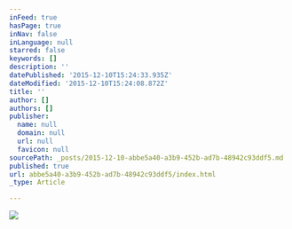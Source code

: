 ```yaml
---
inFeed: true
hasPage: true
inNav: false
inLanguage: null
starred: false
keywords: []
description: ''
datePublished: '2015-12-10T15:24:33.935Z'
dateModified: '2015-12-10T15:24:08.872Z'
title: ''
author: []
authors: []
publisher:
  name: null
  domain: null
  url: null
  favicon: null
sourcePath: _posts/2015-12-10-abbe5a40-a3b9-452b-ad7b-48942c93ddf5.md
published: true
url: abbe5a40-a3b9-452b-ad7b-48942c93ddf5/index.html
_type: Article

---
```

![](https://the-grid-user-content.s3-us-west-2.amazonaws.com/29e9e101-c13e-4554-8922-1c96cbd1ef1b.jpg)